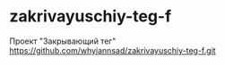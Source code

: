 # zakrivayuschiy-teg-f
Проект "Закрывающий тег"
https://github.com/whyiannsad/zakrivayuschiy-teg-f.git
